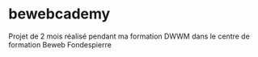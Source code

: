 # bewebcademy
Projet de 2 mois réalisé pendant ma formation DWWM dans le centre de formation Beweb Fondespierre
